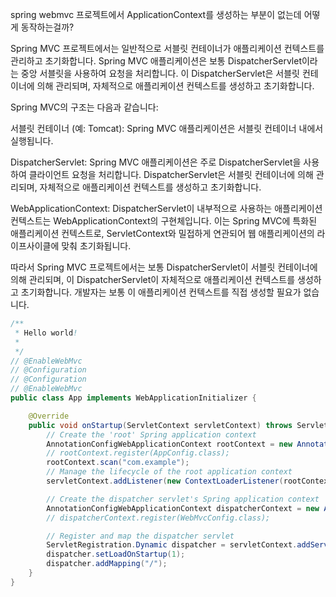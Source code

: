 
spring webmvc 프로젝트에서 ApplicationContext를 생성하는 부분이 없는데 어떻게 동작하는걸까?

Spring MVC 프로젝트에서는 일반적으로 서블릿 컨테이너가 애플리케이션 컨텍스트를 관리하고 초기화합니다. 
Spring MVC 애플리케이션은 보통 DispatcherServlet이라는 중앙 서블릿을 사용하여 요청을 처리합니다. 
이 DispatcherServlet은 서블릿 컨테이너에 의해 관리되며, 자체적으로 애플리케이션 컨텍스트를 생성하고 초기화합니다.

Spring MVC의 구조는 다음과 같습니다:

서블릿 컨테이너 (예: Tomcat): Spring MVC 애플리케이션은 서블릿 컨테이너 내에서 실행됩니다.

DispatcherServlet: Spring MVC 애플리케이션은 주로 DispatcherServlet을 사용하여 클라이언트 요청을 처리합니다. DispatcherServlet은 서블릿 컨테이너에 의해 관리되며, 자체적으로 애플리케이션 컨텍스트를 생성하고 초기화합니다.

WebApplicationContext: DispatcherServlet이 내부적으로 사용하는 애플리케이션 컨텍스트는 WebApplicationContext의 구현체입니다. 이는 Spring MVC에 특화된 애플리케이션 컨텍스트로, ServletContext와 밀접하게 연관되어 웹 애플리케이션의 라이프사이클에 맞춰 초기화됩니다.

따라서 Spring MVC 프로젝트에서는 보통 DispatcherServlet이 서블릿 컨테이너에 의해 관리되며, 이 DispatcherServlet이 자체적으로 애플리케이션 컨텍스트를 생성하고 초기화합니다. 개발자는 보통 이 애플리케이션 컨텍스트를 직접 생성할 필요가 없습니다.

```java
/**
 * Hello world!
 *
 */
// @EnableWebMvc
// @Configuration
// @Configuration
// @EnableWebMvc
public class App implements WebApplicationInitializer {

    @Override
    public void onStartup(ServletContext servletContext) throws ServletException {
        // Create the 'root' Spring application context
        AnnotationConfigWebApplicationContext rootContext = new AnnotationConfigWebApplicationContext();
        // rootContext.register(AppConfig.class);
        rootContext.scan("com.example");
        // Manage the lifecycle of the root application context
        servletContext.addListener(new ContextLoaderListener(rootContext));

        // Create the dispatcher servlet's Spring application context
        AnnotationConfigWebApplicationContext dispatcherContext = new AnnotationConfigWebApplicationContext();
        // dispatcherContext.register(WebMvcConfig.class);

        // Register and map the dispatcher servlet
        ServletRegistration.Dynamic dispatcher = servletContext.addServlet("dispatcher", new DispatcherServlet(dispatcherContext));
        dispatcher.setLoadOnStartup(1);
        dispatcher.addMapping("/");
    }
}

```